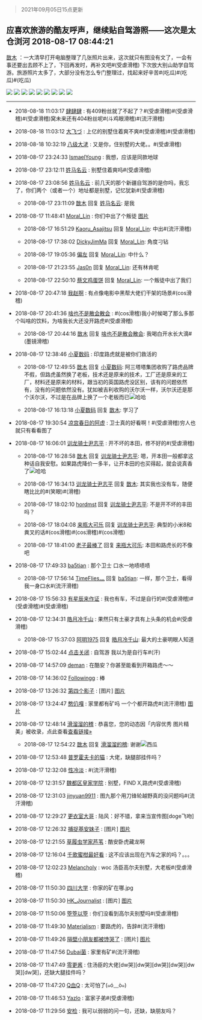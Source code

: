 > 2021年09月05日15点更新
<link rel="stylesheet" href="https://cdn.jsdelivr.net/gh/taotie6/sampleJSON@main/css/photo_show.css">


 ## 应喜欢旅游的酷友呼声，继续贴自驾游照——这次是太仓浏河 2018-08-17 08:44:21

 [㪚木](https://www.coolapk.com/feed/7778567?shareKey=YjRiNjcyNzJjZjgyNjEzMTc0M2I~) ：一大清早打开电脑整理了几张照片出来，这次就只有图没有文了，一会有事还要出去顾不上了，下回再发时，再补文吧#(受虐滑稽)
下次放大别山助学自驾游。旅游照片太多了，大部分没有怎么专门整理过，找起来好辛苦#(吃瓜)#(吃瓜)#(吃瓜) 

<div class="album">
<img class="img-item" src="http://image.coolapk.com/feed/2018/0817/1081091_1534466640_1154@960x540.jpg" />
<img class="img-item" src="http://image.coolapk.com/feed/2018/0817/1081091_1534466641_0602@1920x1080.jpg" />
<img class="img-item" src="http://image.coolapk.com/feed/2018/0817/1081091_1534466642_3069@960x540.jpg" />
<img class="img-item" src="http://image.coolapk.com/feed/2018/0817/1081091_1534466643_2061@1920x1080.jpg" />
<img class="img-item" src="http://image.coolapk.com/feed/2018/0817/1081091_1534466644_621@1920x1080.jpg" />
<img class="img-item" src="http://image.coolapk.com/feed/2018/0817/1081091_1534466646_5486@1920x1080.jpg" />
<img class="img-item" src="http://image.coolapk.com/feed/2018/0817/1081091_1534466647_9732@1920x1080.jpg" />
<img class="img-item" src="http://image.coolapk.com/feed/2018/0817/1081091_1534466649_0615@960x540.jpg" />
<img class="img-item" src="http://image.coolapk.com/feed/2018/0817/1081091_1534466650_0217@1920x1080.jpg" />
</div>

 ------- 

- 2018-08-18 11:03:17 [肆肆肆](uid=927726) : 有409粉丝就了不起了？#(受虐滑稽)#(受虐滑稽)#(受虐滑稽)窝未来还有404粉丝呢#(斗鸡眼滑稽)#(流汗滑稽) 

- 2018-08-18 11:03:12 [大飞づ](uid=1288509) : 上亿的别墅住着爽不爽#(受虐滑稽)#(受虐滑稽) 

- 2018-08-18 10:32:19 [八级大㳣](uid=1167117) : 又是你，住别墅的大佬。。#(受虐滑稽) 

- 2018-08-17 23:24:33 [IsmaelYoung](uid=1842352) : 我想，应该是同款地球 

- 2018-08-17 23:12:11 [姓马名云](uid=1139358) : 别墅住着爽吗#(受虐滑稽) 

- 2018-08-17 23:08:56 [姓马名云](uid=1139358) : 前几天的那个新疆自驾游的是你吗，我忘了，你们两个（或者一个）地址都是别墅，记忆犹新#(受虐滑稽) 

    - 2018-08-17 23:11:09 [㪚木](uid=1081091) 回复 [姓马名云](uid=1139358): 是我 

- 2018-08-17 11:48:41 [Moral_Lin](uid=678113) : 你们中出了个叛徒 [图片](http://image.coolapk.com/feed/2018/0817/678113_1534477719_8928@1080x2040.jpg)

    - 2018-08-17 16:51:29 [Kaoru_Asajitsu](uid=1637662) 回复 [Moral_Lin](uid=678113): 中出#(流汗滑稽) 

    - 2018-08-17 17:38:02 [DickyJimMa](uid=777665) 回复 [Moral_Lin](uid=678113): 角度刁钻 

    - 2018-08-17 19:05:36 [偏左](uid=1551789) 回复 [Moral_Lin](uid=678113): 中什么？ 

    - 2018-08-17 21:23:55 [Jas0n](uid=493203) 回复 [Moral_Lin](uid=678113): 还有林肯呢 

    - 2018-08-17 22:50:10 [蔡文鸡蛋饼](uid=1171144) 回复 [Moral_Lin](uid=678113): 一个叛徒中出了我们 

- 2018-08-17 20:47:18 [我赵啊](uid=702099) : 有点像电影中黑帮大佬们干架的场景#(cos滑稽) 

- 2018-08-17 20:41:36 [啥也不是散会散会](uid=883977) : #(cos滑稽)我小时候喝了那么多那个叫啥的饮料，为啥我长大还没开路虎#(受虐滑稽) 

    - 2018-08-17 20:44:16 [㪚木](uid=1081091) 回复 [啥也不是散会散会](uid=883977): 我喝白开水长大滴#(墨镜滑稽) 

- 2018-08-17 12:38:46 [小夏数码](uid=1276795) : 印度路虎就是被你们救活的 

    - 2018-08-17 12:49:55 [㪚木](uid=1081091) 回复 [小夏数码](uid=1276795): 阿三塔塔集团收购了路虎品牌不假，但路虎虽然换了老板，技术还是原来的技术，工厂还是原来的工厂，材料还是原来的材料，跟当初的英国路虎没区别，该有的问题依然有，没有的问题依然没有。犹如被吉利收购的沃尔沃一样，沃尔沃还是那个沃尔沃，不过是在品牌上换了一个老板而已<img src="http://static.coolapk.com/emoticons/default/13.gif" alt="哈哈"/> 

    - 2018-08-17 16:13:18 [小夏数码](uid=1276795) 回复 [㪚木](uid=1081091): 学习了 

- 2018-08-17 19:30:54 [凉宫春日的阿虚](uid=1481804) : 卫士真的好看啊！#(受虐滑稽)穷人也就只有看看图了 

- 2018-08-17 16:06:01 [训龙骑士尹志平](uid=1132977) : 开不坏的本田，修不好的#(受虐滑稽) 

    - 2018-08-17 16:28:58 [㪚木](uid=1081091) 回复 [训龙骑士尹志平](uid=1132977): 嗯，开本田一般都拿这种话自我安慰。如果路虎降价一多半，让开本田的也买得起，就会说真香了<img src="http://static.coolapk.com/emoticons/default/13.gif" alt="哈哈"/> 

    - 2018-08-17 16:34:13 [训龙骑士尹志平](uid=1132977) 回复 [㪚木](uid=1081091): 其实我也没有车，随便瞎比比的#(笑眼)#(滑稽) 

    - 2018-08-17 18:02:10 [hordmst](uid=1713611) 回复 [训龙骑士尹志平](uid=1132977): 不是开不坏的丰田吗？ 

    - 2018-08-17 18:04:08 [来瓶大可乐](uid=1293926) 回复 [训龙骑士尹志平](uid=1132977): 典型的小米8和粪叉的话#(cos滑稽)#(cos滑稽)#(cos滑稽) 

    - 2018-08-17 18:41:00 [老子最棒了](uid=987786) 回复 [来瓶大可乐](uid=1293926): 本田和路虎长的不像吧 

- 2018-08-17 17:49:33 [ba5tian](uid=1275937) : 那个卫士  口水一地啧啧啧 

    - 2018-08-17 17:56:14 [TimeFlies灬](uid=1938656) 回复 [ba5tian](uid=1275937): 一样，那个卫士，看得我一身口水#(流汗滑稽) 

- 2018-08-17 15:56:33 [有星辰来作证](uid=1453524) : 我也有车，不过是自行的#(受虐滑稽)#(受虐滑稽)#(受虐滑稽) 

- 2018-08-17 12:34:31 [皓月冷千山](uid=1658003) : 果然只有土豪才具有上头条的机会#(受虐滑稽) 

    - 2018-08-17 15:37:03 [阿明1975](uid=314635) 回复 [皓月冷千山](uid=1658003): 最大的土豪明眼人知道 

- 2018-08-17 15:02:44 [点击关闭](uid=1110647) : 自驾游
我以为是自行车#(汗) 

- 2018-08-17 14:57:09 [deman](uid=586523) : 在酷安？你甚至能看到开箱路虎～～ 

- 2018-08-17 14:36:02 [Followingg](uid=1027816) : 棒 

- 2018-08-17 13:26:32 [第四个影子](uid=652011) : [图片] [图片](http://image.coolapk.com/feed/2018/0817/652011_1534483592_0577@750x739.jpg)

- 2018-08-17 13:24:47 [憨仈嘎](uid=597544) : 家里都有矿吗  一个个都开路虎#(流汗滑稽) [图片](http://image.coolapk.com/feed/2018/0817/597544_1534483487_429@162x198.jpg)

- 2018-08-17 12:48:14 [滑溜溜的稽](uid=1117667) : 恭喜您，您的动态因「内容优秀 图片精美」被收录，点此查看<a class="feed-link-url" href="https://www.coolapk.com/dyh/2134" title="https://www.coolapk.com/dyh/2134" target="_blank" rel="nofollow">查看链接»</a> 

    - 2018-08-17 12:54:22 [㪚木](uid=1081091) 回复 [滑溜溜的稽](uid=1117667): 谢谢<img src="http://static.coolapk.com/emoticons/default/56.gif" alt="西瓜"/> 

- 2018-08-17 12:53:48 [普罗霍夫卡的猫](uid=780907) : 大佬，缺腿部挂件吗？ 

- 2018-08-17 12:32:08 [性冷淡](uid=485202) : #(流汗滑稽) 

- 2018-08-17 12:31:57 [魏都区皇家学院](uid=1615205) : 别墅，FIND X,路虎#(受虐滑稽) 

- 2018-08-17 12:31:03 [jinyuan9911](uid=989792) : 图九那个用刀锋轮越野真的没问题吗#(流汗滑稽) 

- 2018-08-17 12:29:27 [更衣室大哥](uid=780455) : 陆风：好不错，拿来当宣传图[doge飞吻] 

- 2018-08-17 12:26:32 [捕捉基安妹子](uid=1432457) : [图片] [图片](http://image.coolapk.com/feed/2018/0817/1432457_1534479991_5422@329x246.gif)

- 2018-08-17 12:21:55 [草履虫学家芦苇](uid=961392) : 酷安卧虎藏龙啊 

- 2018-08-17 12:16:04 [千歌蜜柑最好看](uid=1256624) : 这不应该出现在汽车之家的吗？。。。 

- 2018-08-17 12:02:23 [Melancholy](uid=862379) : woc 汤臣高尔夫别墅，大老板#(受虐滑稽) 

- 2018-08-17 11:50:30 [四川大学](uid=1119494) : 你家的矿在哪.jpg 

- 2018-08-17 11:50:30 [HK_Journalist](uid=555679) : [图片] [图片](http://image.coolapk.com/feed/2018/0817/555679_1534477827_0435@1079x1302.jpg)

- 2018-08-17 11:50:06 [箜箜以箜](uid=666529) : 你们没看到高尔夫别墅吗#(受虐滑稽) 

- 2018-08-17 11:49:30 [Materialism](uid=1127530) : 要路虎的，告辞#(流汗滑稽) 

- 2018-08-17 11:49:26 [隔壁小朋友都被馋哭了](uid=1749576) : [图片] [图片](http://image.coolapk.com/feed/2018/0817/1749576_1534477765_6489@440x440.jpg)

- 2018-08-17 11:47:56 [Dubai菌](uid=469619) : 家里有矿#(流汗滑稽) 

- 2018-08-17 11:47:49 [零更酱](uid=886855) : 住汤臣的大佬[dw哭][dw哭][dw哭][dw哭][dw哭][dw哭]，还缺大腿挂件吗？ 

- 2018-08-17 11:47:20 [Q血Q](uid=1024407) : 太可怕了(๑ó﹏ò๑) 

- 2018-08-17 11:46:53 [Yazlo](uid=1472993) : 富家子弟#(受虐滑稽) 

- 2018-08-17 11:29:56 [安检](uid=1677220) : 我可以弱弱的问一句，还缺，缺朋友吗？ 

